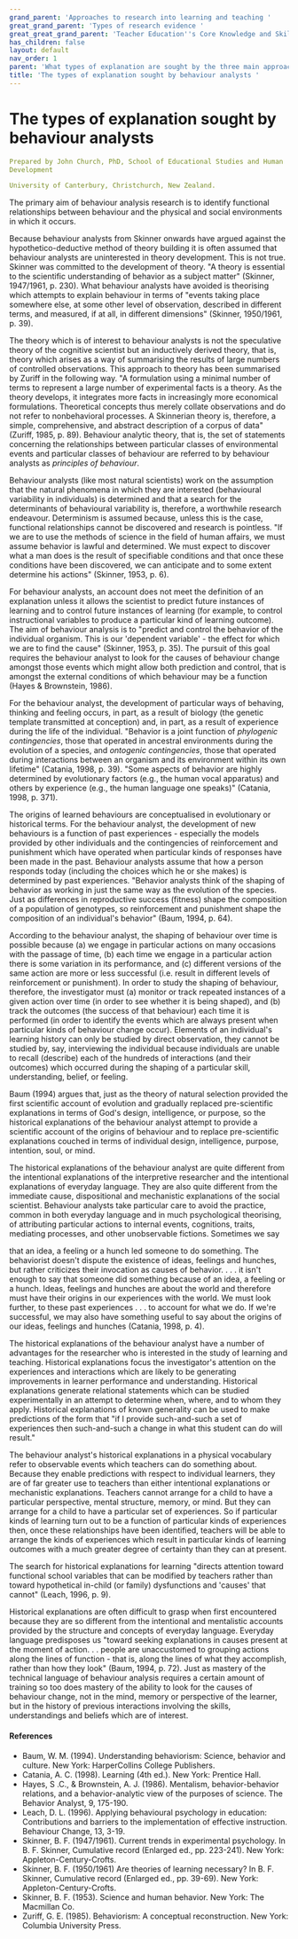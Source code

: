 ```yaml
---
grand_parent: 'Approaches to research into learning and teaching '
great_grand_parent: 'Types of research evidence '
great_great_grand_parent: 'Teacher Education''s Core Knowledge and Skills.'
has_children: false
layout: default
nav_order: 1
parent: 'What types of explanation are sought by the three main approaches to research? '
title: 'The types of explanation sought by behaviour analysts '
---
```

# The types of explanation sought by behaviour analysts


```yaml
Prepared by John Church, PhD, School of Educational Studies and Human
Development

University of Canterbury, Christchurch, New Zealand.
```


The primary aim of behaviour analysis research is to identify functional
relationships between behaviour and the physical and social environments
in which it occurs.

Because behaviour analysts from Skinner onwards have argued against the
hypothetico-deductive method of theory building it is often assumed that
behaviour analysts are uninterested in theory development. This is not
true. Skinner was committed to the development of theory. "A theory is
essential to the scientific understanding of behavior as a subject
matter" (Skinner, 1947/1961, p. 230). What behaviour analysts have
avoided is theorising which attempts to explain behaviour in terms of
"events taking place somewhere else, at some other level of observation,
described in different terms, and measured, if at all, in different
dimensions" (Skinner, 1950/1961, p. 39).

The theory which is of interest to behaviour analysts is not the
speculative theory of the cognitive scientist but an inductively derived
theory, that is, theory which arises as a way of summarising the results
of large numbers of controlled observations. This approach to theory has
been summarised by Zuriff in the following way. "A formulation using a
minimal number of terms to represent a large number of experimental
facts is a theory. As the theory develops, it integrates more facts in
increasingly more economical formulations. Theoretical concepts thus
merely collate observations and do not refer to nonbehavioral processes.
A Skinnerian theory is, therefore, a simple, comprehensive, and abstract
description of a corpus of data" (Zuriff, 1985, p. 89). Behaviour
analytic theory, that is, the set of statements concerning the
relationships between particular classes of environmental events and
particular classes of behaviour are referred to by behaviour analysts as
*principles of behaviour*.

Behaviour analysts (like most natural scientists) work on the assumption
that the natural phenomena in which they are interested (behavioural
variability in individuals) is determined and that a search for the
determinants of behavioural variability is, therefore, a worthwhile
research endeavour. Determinism is assumed because, unless this is the
case, functional relationships cannot be discovered and research is
pointless. "If we are to use the methods of science in the field of
human affairs, we must assume behavior is lawful and determined. We must
expect to discover what a man does is the result of specifiable
conditions and that once these conditions have been discovered, we can
anticipate and to some extent determine his actions" (Skinner, 1953, p.
6).

For behaviour analysts, an account does not meet the definition of an
explanation unless it allows the scientist to predict future instances
of learning and to control future instances of learning (for example, to
control instructional variables to produce a particular kind of learning
outcome). The aim of behaviour analysis is to "predict and control the
behavior of the individual organism. This is our \'dependent
variable\' - the effect for which we are to find the cause" (Skinner,
1953, p. 35). The pursuit of this goal requires the behaviour analyst to
look for the causes of behaviour change amongst those events which might
allow both prediction and control, that is amongst the external
conditions of which behaviour may be a function (Hayes & Brownstein,
1986).

For the behaviour analyst, the development of particular ways of
behaving, thinking and feeling occurs, in part, as a result of biology
(the genetic template transmitted at conception) and, in part, as a
result of experience during the life of the individual. "Behavior is a
joint function of *phylogenic contingencies*, those that operated in
ancestral environments during the evolution of a species, and *ontogenic
contingencies*, those that operated during interactions between an
organism and its environment within its own lifetime" (Catania, 1998, p.
39). "Some aspects of behavior are highly determined by evolutionary
factors (e.g., the human vocal apparatus) and others by experience
(e.g., the human language one speaks)" (Catania, 1998, p. 371).

The origins of learned behaviours are conceptualised in evolutionary or
historical terms. For the behaviour analyst, the development of new
behaviours is a function of past experiences - especially the models
provided by other individuals and the contingencies of reinforcement and
punishment which have operated when particular kinds of responses have
been made in the past. Behaviour analysts assume that how a person
responds today (including the choices which he or she makes) is
determined by past experiences. "Behavior analysts think of the shaping
of behavior as working in just the same way as the evolution of the
species. Just as differences in reproductive success (fitness) shape the
composition of a population of genotypes, so reinforcement and
punishment shape the composition of an individual\'s behavior" (Baum,
1994, p. 64).

According to the behaviour analyst, the shaping of behaviour over time
is possible because (a) we engage in particular actions on many
occasions with the passage of time, (b) each time we engage in a
particular action there is some variation in its performance, and (c)
different versions of the same action are more or less successful (i.e.
result in different levels of reinforcement or punishment). In order to
study the shaping of behaviour, therefore, the investigator must (a)
monitor or track repeated instances of a given action over time (in
order to see whether it is being shaped), and (b) track the outcomes
(the success of that behaviour) each time it is performed (in order to
identify the events which are always present when particular kinds of
behaviour change occur). Elements of an individual\'s learning history
can only be studied by direct observation, they cannot be studied by,
say, interviewing the individual because individuals are unable to
recall (describe) each of the hundreds of interactions (and their
outcomes) which occurred during the shaping of a particular skill,
understanding, belief, or feeling.

Baum (1994) argues that, just as the theory of natural selection
provided the first scientific account of evolution and gradually
replaced pre-scientific explanations in terms of God\'s design,
intelligence, or purpose, so the historical explanations of the
behaviour analyst attempt to provide a scientific account of the origins
of behaviour and to replace pre-scientific explanations couched in terms
of individual design, intelligence, purpose, intention, soul, or mind.

The historical explanations of the behaviour analyst are quite different
from the intentional explanations of the interpretive researcher and the
intentional explanations of everyday language. They are also quite
different from the immediate cause, dispositional and mechanistic
explanations of the social scientist. Behaviour analysts take particular
care to avoid the practice, common in both everyday language and in much
psychological theorising, of attributing particular actions to internal
events, cognitions, traits, mediating processes, and other unobservable
fictions. Sometimes we say

that an idea, a feeling or a hunch led someone to do something. The
behaviorist doesn\'t dispute the existence of ideas, feelings and
hunches, but rather criticizes their invocation as causes of behavior. .
. . it isn\'t enough to say that someone did something because of an
idea, a feeling or a hunch. Ideas, feelings and hunches are about the
world and therefore must have their origins in our experiences with the
world. We must look further, to these past experiences . . . to account
for what we do. If we\'re successful, we may also have something useful
to say about the origins of our ideas, feelings and hunches (Catania,
1998, p. 4).

The historical explanations of the behaviour analyst have a number of
advantages for the researcher who is interested in the study of learning
and teaching. Historical explanations focus the investigator\'s
attention on the experiences and interactions which are likely to be
generating improvements in learner performance and understanding.
Historical explanations generate relational statements which can be
studied experimentally in an attempt to determine when, where, and to
whom they apply. Historical explanations of known generality can be used
to make predictions of the form that "if I provide such-and-such a set
of experiences then such-and-such a change in what this student can do
will result."

The behaviour analyst\'s historical explanations in a physical
vocabulary refer to observable events which teachers can do something
about. Because they enable predictions with respect to individual
learners, they are of far greater use to teachers than either
intentional explanations or mechanistic explanations. Teachers cannot
arrange for a child to have a particular perspective, mental structure,
memory, or mind. But they can arrange for a child to have a particular
set of experiences. So if particular kinds of learning turn out to be a
function of particular kinds of experiences then, once these
relationships have been identified, teachers will be able to arrange the
kinds of experiences which result in particular kinds of learning
outcomes with a much greater degree of certainty than they can at
present.

The search for historical explanations for learning "directs attention
toward functional school variables that can be modified by teachers
rather than toward hypothetical in-child (or family) dysfunctions and
\'causes\' that cannot" (Leach, 1996, p. 9).

Historical explanations are often difficult to grasp when first
encountered because they are so different from the intentional and
mentalistic accounts provided by the structure and concepts of everyday
language. Everyday language predisposes us "toward seeking explanations
in causes present at the moment of action. . . people are unaccustomed
to grouping actions along the lines of function - that is, along the
lines of what they accomplish, rather than how they look" (Baum, 1994,
p. 72). Just as mastery of the technical language of behaviour analysis
requires a certain amount of training so too does mastery of the ability
to look for the causes of behaviour change, not in the mind, memory or
perspective of the learner, but in the history of previous interactions
involving the skills, understandings and beliefs which are of interest.


#### References

-   Baum, W. M. (1994). Understanding behaviorism: Science, behavior and
    culture. New York: HarperCollins College Publishers.
-   Catania, A. C. (1998). Learning (4th ed.). New York: Prentice Hall.
-   Hayes, S .C., & Brownstein, A. J. (1986). Mentalism,
    behavior-behavior relations, and a behavior-analytic view of the
    purposes of science. The Behavior Analyst, 9, 175-190.
-   Leach, D. L. (1996). Applying behavioural psychology in education:
    Contributions and barriers to the implementation of effective
    instruction. Behaviour Change, 13, 3-19.
-   Skinner, B. F. (1947/1961). Current trends in experimental
    psychology. In B. F. Skinner, Cumulative record (Enlarged ed., pp.
    223-241). New York: Appleton-Century-Crofts.
-   Skinner, B. F. (1950/1961) Are theories of learning necessary?
    In B. F. Skinner, Cumulative record (Enlarged ed., pp. 39-69). New
    York: Appleton-Century-Crofts.
-   Skinner, B. F. (1953). Science and human behavior. New York: The
    Macmillan Co.
-   Zuriff, G. E. (1985). Behaviorism: A conceptual reconstruction. New
    York: Columbia University Press.

